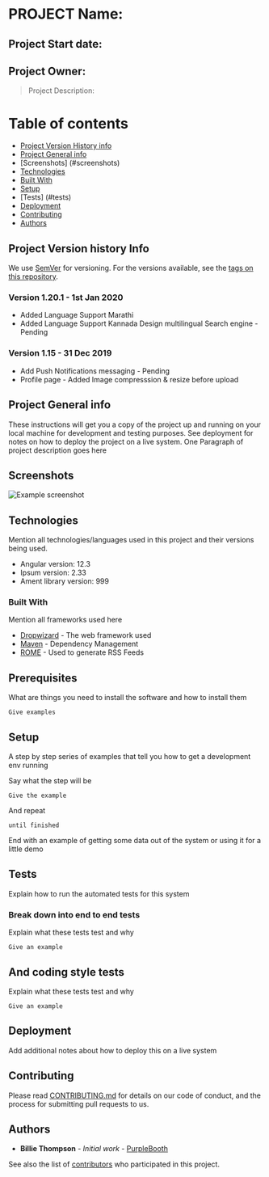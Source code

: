 # PROJECT Name: 
## Project Start date:
## Project Owner:

> Project Description:

# Table of contents
* [Project Version History info](#version-info)
* [Project General info](#general-info)
* [Screenshots] (#screenshots)
* [Technologies](#technologies)
* [Built With](#builtwith)
* [Setup](#setup)
* [Tests] (#tests)
* [Deployment](#deployment)
* [Contributing ](#Contributing)
* [Authors](#authors)


## Project Version history Info

We use [SemVer](http://semver.org/) for versioning. For the versions available, see the [tags on this repository](https://github.com/your/project/tags).

### Version 1.20.1 - 1st Jan 2020
 *  Added Language Support Marathi
 *  Added Language Support Kannada
Design multilingual Search engine - Pending

### Version 1.15 - 31 Dec 2019
* Add Push Notifications messaging - Pending
* Profile page - Added Image compresssion & resize before upload 


## Project General info

These instructions will get you a copy of the project up and running on your local machine for development and testing purposes. See deployment for notes on how to deploy the project on a live system.
One Paragraph of project description goes here

## Screenshots
![Example screenshot](./img/screenshot.png)

## Technologies

Mention all technologies/languages used in this project and their versions being used.
* Angular version: 12.3
* Ipsum version: 2.33
* Ament library version: 999
	
### Built With
Mention all frameworks used here
* [Dropwizard](http://www.dropwizard.io/1.0.2/docs/) - The web framework used
* [Maven](https://maven.apache.org/) - Dependency Management
* [ROME](https://rometools.github.io/rome/) - Used to generate RSS Feeds

## Prerequisites

What are things you need to install the software and how to install them

```
Give examples
```

## Setup

A step by step series of examples that tell you how to get a development env running

Say what the step will be

```
Give the example
```

And repeat

```
until finished
```

End with an example of getting some data out of the system or using it for a little demo

## Tests

Explain how to run the automated tests for this system

### Break down into end to end tests

Explain what these tests test and why

```
Give an example
```

## And coding style tests

Explain what these tests test and why

```
Give an example
```

## Deployment

Add additional notes about how to deploy this on a live system



## Contributing

Please read [CONTRIBUTING.md](https://gist.github.com/PurpleBooth/b24679402957c63ec426) for details on our code of conduct, and the process for submitting pull requests to us.



## Authors

* **Billie Thompson** - *Initial work* - [PurpleBooth](https://github.com/PurpleBooth)

See also the list of [contributors](https://github.com/your/project/contributors) who participated in this project.

